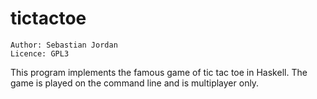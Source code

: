 # tictactoe

	Author: Sebastian Jordan
	Licence: GPL3

This program implements the famous game of tic tac toe in Haskell.
The game is played on the command line and is multiplayer only.
